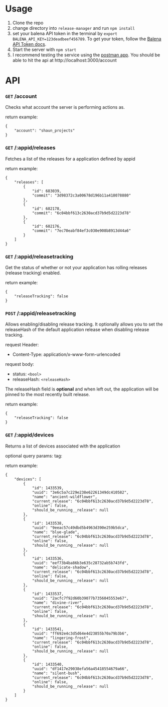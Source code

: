 # Usage

1. Clone the repo
2. change directory into `release-manager` and run `npm install`
3. set your balena API token in the terminal by `export BALENA_API_KEY=123deadbeef456789`. To get your token, follow the [Balena API Token docs](https://www.balena.io/docs/learn/manage/account/#api-keys).
4. Start the server with `npm start`
5. I recommend testing the service using the [postman app](https://www.getpostman.com/). You should be able to hit the api at http://localhost:3000/account

# API

### `GET` /account

Checks what account the server is performing actions as.

return example:
```
{
    "account": "shaun_projects"
}
```

### `GET` /:appid/releases

Fetches a list of the releases for a application defined by appid

return example:
```
{
    "releases": [
        {
            "id": 683039,
            "commit": "3d98372c3a00678d196b11a418078880"
        },
        {
            "id": 682178,
            "commit": "6c04bbf613c2630acd37b9d5d2223d78"
        },
        {
            "id": 682176,
            "commit": "7ec70eabf84ef3c030e908b8913d44a6"
        }
    ]
}
```

### `GET` /:appid/releasetracking

Get the status of whether or not your application has rolling releases (release tracking) enabled.

return example:
```
{
    "releaseTracking": false
}
```

### `POST` /:appid/releasetracking

Allows enabling/disabling release tracking. It optionally allows you to set the releaseHash of the default application release when disabling release tracking.

request Header:
- Content-Type: application/x-www-form-urlencoded

request body:
- status: `<bool>`
- releaseHash: `<releaseHash>`

The releaseHash field is **optional** and when left out, the application will be pinned to the most recently built release.

return example:
```
{
    "releaseTracking": false
}
```

### `GET` /:appid/devices

Returns a list of devices associated with the application

optional query params:
tag: <Any device tag value>

return example:
```
{
    "devices": [
        {
            "id": 1433539,
            "uuid": "3e6c5a7c229e238e62261349dc410582",
            "name": "ancient-wildflower",
            "current_release": "6c04bbf613c2630acd37b9d5d2223d78",
            "online": false,
            "should_be_running__release": null
        },
        {
            "id": 1433538,
            "uuid": "9eeac57c49dbd5b4963d390e259b5dca",
            "name": "blue-glade",
            "current_release": "6c04bbf613c2630acd37b9d5d2223d78",
            "online": false,
            "should_be_running__release": null
        },
        {
            "id": 1433536,
            "uuid": "eef73b4ba86b3e635c28732ab5b743fd",
            "name": "delicate-shadow",
            "current_release": "6c04bbf613c2630acd37b9d5d2223d78",
            "online": false,
            "should_be_running__release": null
        },
        {
            "id": 1433537,
            "uuid": "2acfc7f92d60b39077b7356045553e67",
            "name": "divine-river",
            "current_release": "6c04bbf613c2630acd37b9d5d2223d78",
            "online": false,
            "should_be_running__release": null
        },
        {
            "id": 1433541,
            "uuid": "ff692e4c3d5d64e4d23855b70a79b3b6",
            "name": "lingering-frost",
            "current_release": "6c04bbf613c2630acd37b9d5d2223d78",
            "online": false,
            "should_be_running__release": null
        },
        {
            "id": 1433540,
            "uuid": "df1417e29038efa56a45418554679a66",
            "name": "silent-bush",
            "current_release": "6c04bbf613c2630acd37b9d5d2223d78",
            "online": false,
            "should_be_running__release": null
        }
    ]
}
```
